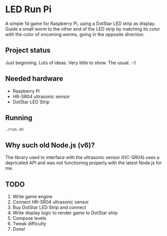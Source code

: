 # LED Run Pi
A simple 1d game for Raspberry Pi, using a DotStar LED strip as display.
Guide a small worm to the other end of the LED strip by matching its color
with the color of oncoming worms, going in the opposite direction.

## Project status
Just beginning. Lots of ideas. Very little to show. The usual. :-)

## Needed hardware

- Raspberry Pi
- HR-SR04 ultrasonic sensor
- DotStar LED Strip

## Running

``./run.sh``


## Why such old Node.js (v6)?
The library used to interface with the ultrasonic sensor (HC-SR04) uses a depricated API and was not functioning properly with the latest Node.js for me.

## TODO

1. Write game engine
2. Connect HR-SR04 ultrasonic sensor
3. Buy DotStar LED Strip and connect
4. Write display logic to render game to DotStar strip
5. Compose levels
6. Tweak difficulty
7. Done!

